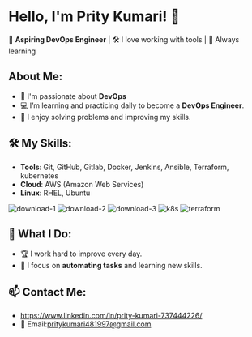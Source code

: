 # Hello, I'm Prity Kumari! 👋  
🌟 **Aspiring DevOps Engineer** | 🛠️ I love working with tools | 🚀 Always learning  
##  **About Me**:
- 🔧 I'm passionate about **DevOps** 
- 💻 I’m learning and practicing daily to become a **DevOps Engineer**.
- 🧠 I enjoy solving problems and improving my skills.
## 🛠️ **My Skills**:
- **Tools**: Git, GitHub, Gitlab, Docker, Jenkins, Ansible, Terraform, kubernetes
- **Cloud**: AWS (Amazon Web Services)
- **Linux**: RHEL, Ubuntu
  
![download-1](https://github.com/user-attachments/assets/9f4c2329-a1f6-49aa-a49b-3e3810272bee)  ![download-2](https://github.com/user-attachments/assets/8ce251fd-6e5b-4329-8b73-b98107dca6bb) ![download-3](https://github.com/user-attachments/assets/587e9af3-36cc-4f01-b81c-f6287ea14efe)  ![k8s](https://github.com/user-attachments/assets/fe056c99-5981-49ed-a0e8-780067024e72)
![terraform](https://github.com/user-attachments/assets/b884cebf-fe5e-4428-bc1d-08e9a258c03b)

## 🌟 **What I Do**:
- 🏆 I work hard to improve every day.
- 🎯 I focus on **automating tasks** and learning new skills.
## 📫 **Contact Me**:
- https://www.linkedin.com/in/prity-kumari-737444226/
- 📧 Email:pritykumari481997@gmail.com


